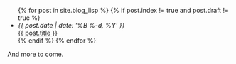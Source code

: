 <ul>
{% for post in site.blog_lisp %}
{% if post.index != true and post.draft != true %}
    <li>
        <div class="post-date"><i>{{ post.date | date: '%B %-d, %Y' }}</i></div>
        <a href="{{ post.url }}">{{ post.title }}</a>
        <!-- <div><i>{{ post.content | number_of_words | divided_by: 100 }} minute read</i></div> -->
    </li>
{% endif %}
{% endfor %}
</ul>

And more to come.
